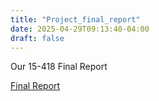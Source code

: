 ```yaml
---
title: "Project_final_report"
date: 2025-04-29T09:13:40-04:00
draft: false
---
```


Our 15-418 Final Report

<!--more-->

[Final Report](https://docs.google.com/document/d/1aV4mF4OyUndJnEThNCt1DW7BnNOjkYkMC_LQNbH5g1A/edit?usp=sharing)
